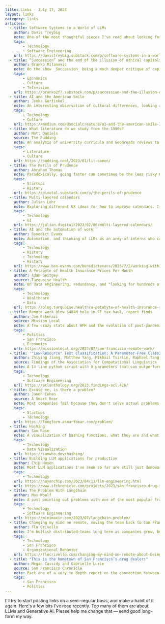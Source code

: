 ```yaml
---
title: Links - July 17, 2023
layout: links
category: links
articles:
  - title: Software Systems in a World of LLMs
    author: Davis Treybig
    note: One of the most thoughtful pieces I've read about looking forward and the changes coming from AI. Treybig doesn't focus on societal changes, but changes to the production of software systems themselves. Programming languages, development frameworks, and libraries are tools built to make it easier for humans to read and write code. Soon we'll start seeing new ideas popping up here to make it easier for LLMs to read and write code, too.
    tags:
        - Technology
        - Software Engineering
    url: https://davistreybig.substack.com/p/software-systems-in-a-world-of-llms
  - title: “Succession” and the end of the illusion of ethical capitalism
    author: Branko Milanovic
    note: On the show _Succession_ being a much deeper critique of capitalism than you thought.
    tags:
        - Economics
        - Culture
        - Television
    url: https://branko2f7.substack.com/p/succession-and-the-illusion-of-ethical
  - title: AI and the American Smile
    author: Jenka Gurfinkel
    note: An interesting observation of cultural differences, looking at AI generated selfies to explain how nuance and slight variation get papered over by ML models. Training datasets make a huge difference in the output we see. A different flavor of the world globalizing and flattening, and the loss from that process.
    tags:
        - Technology
        - Culture
    url: https://medium.com/@socialcreature/ai-and-the-american-smile-76d23a0fbfaf
  - title: What literature do we study from the 1990s?
    author: Matt Daniels
    source: The Pudding
    note: An analysis of university curricula and Goodreads reviews to understand the infleunce of books written in the 90s, and how we perceive them today.
    tags:
        - Literature
        - Culture
    url: https://pudding.cool/2023/01/lit-canon/
  - title: The Perils of Prudence
    author: Abraham Thomas
    note: Paradoxically, going faster can sometimes be the less risky move. This is true in startup-land, but also in Antarctic exploration.
    tags:
        - Startups
        - History
    url: https://pivotal.substack.com/p/the-perils-of-prudence
  - title: Multi-layered calendars
    author: Julian Lehr
    note: Exploring different UX ideas for how to improve calendars. I hate both Google and Apple calendar, and would love to try something like this out.
    tags:
        - Technology
        - UI
    url: https://julian.digital/2023/07/06/multi-layered-calendars/
  - title: AI and the automation of work
    author: Benedict Evans
    note: Automation, and thinking of LLMs as an army of interns who can perform most tasks reasonably with some supervision. Evans drives us towards Jevons' Paradox, pointing that the falling cost of getting some things done with LLMs actually increases demand for those things, increasing, rather than reducing our use of them. From coal, to oil, Xerox machines, and typewriters... why is this time different?
    tags:
        - Technology
        - History
        - Technology
        - History
    url: https://www.ben-evans.com/benedictevans/2023/7/2/working-with-ai
  - title: A Petabyte of Health Insurance Prices Per Month
    author: Adam Geitgey
    source: Turquoise Health
    note: On data engineering, redundancy, and "looking for hundreds of needles in a haystack approximately the size of Mars." Reminds me of my Apple days, and the challenges of working in insanely large scale systems. Turquoise is working on some cool stuff.
    tags:
        - Technology
        - Healthcare
        - Data
    url: https://blog.turquoise.health/a-petabyte-of-health-insurance-rates-a-month/
  - title: Remote work blew $484M hole in SF tax haul, report finds
    author: Joe Eskenazi
    source: Mission Local
    note: A few crazy stats about WFH and the evolution of post-pandemic SF. GDP keeps going up, but the concentration of large companies driving tax revenues puts the city at risk – the largest 100 companies (.7% of the total) account for nearly 60% of the business tax collected. Interesting to see SF politicians realize that Laffer curves are not idiotic.
    tags:
        - Politics
        - San Francisco
        - Economics
    url: https://missionlocal.org/2023/07/san-francisco-remote-work/
  - title: '"Low-Resource" Text Classification: A Parameter-Free Classification Method with Compressors'
    author: Zhiying Jiang, Matthew Yang, Mikhail Tsirlin, Raphael Tang, Yiqin Dai, and Jimmy Lin
    source: Findings of the Association for Computational Linguistics
    note: A 14 line python script with 0 parameters that can outperform a bunch of the deep transformer-based LLM models everyone is so crazy about.
    tags:
        - Technology
        - Software Engineering
    url: https://aclanthology.org/2023.findings-acl.426/
  - title: Excuse me, is there a problem?
    author: Jason Cohen
    source: A Smart Bear
    note: Most companies fail because they don't solve actual problems. This is a good problem sizing framework, based on his experience building WP Engine.
    tags:
        - Startups
        - Technology
    url: https://longform.asmartbear.com/problem/
  - title: Hashing
    author: Sam Rose
    note: A visualization of hashing functions, what they are and what makes a good one. This would have been a great resource back when I was taking intro to programming classes.
    tags:
        - Technology
        - Data Visualization
    url: https://samwho.dev/hashing/
  - title: Building LLM applications for production
    author: Chip Huyen
    note: Most LLM applications I've seen so far are still just demoware, things that look cool and shiny but don't really work at scale. This piece is a few months old, and good chunks of it already feel outdated.
    tags:
        - Technology
    url: https://huyenchip.com/2023/04/11/llm-engineering.html
    url: https://www.sfchronicle.com/projects/2023/san-francisco-drug-trade-honduras/
  - title: The Problem With LangChain
    author: Max Woolf
    note: A post pointing out problems with one of the most popular frameworks in AI-land these days, and the perils of [picking the wrong abstraction](https://sandimetz.com/blog/2016/1/20/the-wrong-abstraction).
    tags:
        - Technology
        - Software Engineering
    url: https://minimaxir.com/2023/07/langchain-problem/
  - title: Changing my mind on remote, moving the team back to San Francisco
    author: Flo Crivello
    note: I'm bullish distributed-teams long term as companies grow, but early-on technical teams working on startups should be in one place, and that place should be San Francisco.
    tags:
        - Technology
        - San Francisco
        - Organizational Behavior
    url: https://flocrivello.com/changing-my-mind-on-remote-about-being-in-san-francisco/
  - title: "This is the hometown of San Francisco’s drug dealers"
    author: Megan Cassidy and Gabrielle Lurie
    source: San Francisco Chronicle
    note: Part one of a very in depth report on the connection between Honduran migrants and San Francisco's drug crisis. A strange, sad story about international trade, drug markets, and immigration.
    tags:
        - San Francisco
        - Politics
---
```


I'll try to start posting links on a semi-regular basis, and make a habit of it again. Here's a few bits I've read recently. Too many of them are about LLMs and Generative AI. Please help me change that — send good long-form my way.

